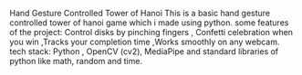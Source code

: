 Hand Gesture Controlled Tower of Hanoi 
This is a basic hand gesture controlled tower of hanoi game which i made using python.
some features of the project:
Control disks by pinching fingers , Confetti celebration when you win ,Tracks your completion time ,Works smoothly on any webcam.
tech stack: Python , OpenCV (cv2), MediaPipe and standard libraries of python like math, random and time.
